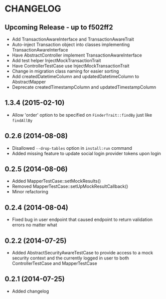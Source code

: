 CHANGELOG
=========

Upcoming Release - up to f502ff2
--------------------------------
* Add TransactionAwareInterface and TransactionAwareTrait
* Auto-inject Transaction object into classes implementing TransactionAwareInterface
* Have AbstractController implement TransactionAwareInterface
* Add test helper InjectMockTransactionTrait
* Have ControllerTestCase use InjectMockTransactionTrait
* Change in migration class naming for easier sorting
* Add createdDatetimeColumn and updatedDatetimeColumn to AbstractMapper
* Deprecate createdTimestampColumn and updatedTimestampColumn

1.3.4 (2015-02-10)
-----------------

* Allow 'order' option to be specified on `FinderTrait::findBy` just like `findAllBy`


0.2.6 (2014-08-08)
-----------------

* Disallowed `--drop-tables` option in `install:run` command
* Added missing feature to update social login provider tokens upon login

0.2.5 (2014-08-06)
------------------

* Added MapperTestCase::setMockResults()
* Removed MapperTestCase::setUpMockResultCallback()
* Minor refactoring


0.2.4 (2014-08-04)
------------------

* Fixed bug in user endpoint that caused endpoint to return validation errors no matter what

0.2.2 (2014-07-25)
------------------

* Added AbstractSecurityAwareTestCase to provide access to a mock security context and the currently logged in user to both ControllerTestCase and MapperTestCase

0.2.1 (2014-07-25)
------------------

* Added changelog
